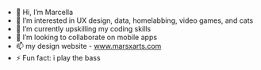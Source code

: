 - 👋 Hi, I’m Marcella
- 👀 I’m interested in UX design, data, homelabbing, video games, and cats 
- 🌱 I’m currently upskilling my coding skills 
- 💞️ I’m looking to collaborate on mobile apps 
- 📫 my design website - www.marsxarts.com
- ⚡ Fun fact: i play the bass 

<!---
marsxarts/marsxarts is a ✨ special ✨ repository because its `README.md` (this file) appears on your GitHub profile.
You can click the Preview link to take a look at your changes.
--->
